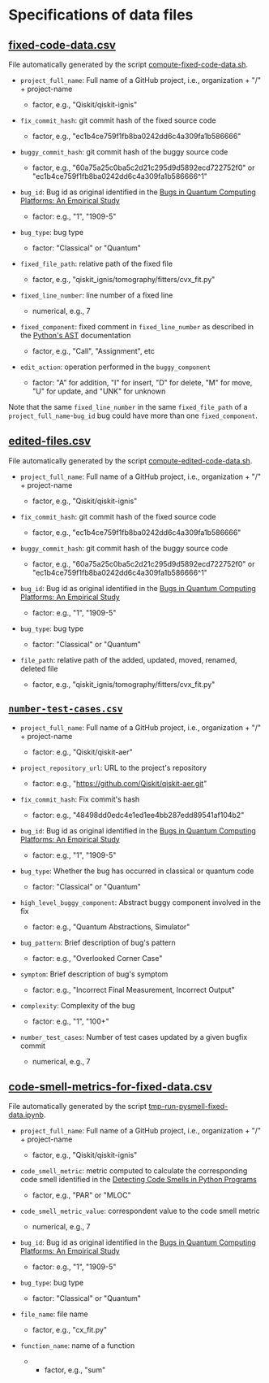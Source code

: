 # Specifications of data files

## [fixed-code-data.csv](generated/fixed-code-data.csv)

File automatically generated by the script [compute-fixed-code-data.sh](../scripts/compute-fixed-code-data.sh).

- `project_full_name`: Full name of a GitHub project, i.e., organization + "/" + project-name
  * factor, e.g., "Qiskit/qiskit-ignis"

- `fix_commit_hash`: git commit hash of the fixed source code
  * factor, e.g., "ec1b4ce759f1fb8ba0242dd6c4a309fa1b586666"

- `buggy_commit_hash`: git commit hash of the buggy source code
  * factor, e.g., "60a75a25c0ba5c2d21c295d9d5892ecd722752f0" or "ec1b4ce759f1fb8ba0242dd6c4a309fa1b586666^1"

- `bug_id`: Bug id as original identified in the [Bugs in Quantum Computing Platforms: An Empirical Study](https://arxiv.org/abs/2110.14560)
  * factor: e.g., "1", "1909-5"

- `bug_type`: bug type
  * factor: "Classical" or "Quantum"

- `fixed_file_path`: relative path of the fixed file
  * factor, e.g., "qiskit_ignis/tomography/fitters/cvx_fit.py"

- `fixed_line_number`: line number of a fixed line
  * numerical, e.g., 7

- `fixed_component`: fixed comment in `fixed_line_number` as described in the [Python's AST](https://docs.python.org/3/library/ast.html) documentation
  * factor, e.g., "Call", "Assignment", etc

- `edit_action`: operation performed in the `buggy_component`
  * factor: "A" for addition, "I" for insert, "D" for delete, "M" for move, "U" for update, and "UNK" for unknown

Note that the same `fixed_line_number` in the same `fixed_file_path` of a `project_full_name`-`bug_id` bug could have more than one `fixed_component`.

## [edited-files.csv](generated/edited-files.csv)

File automatically generated by the script [compute-edited-code-data.sh](../scripts/compute-edited-files.sh).

- `project_full_name`: Full name of a GitHub project, i.e., organization + "/" + project-name
  * factor, e.g., "Qiskit/qiskit-ignis"

- `fix_commit_hash`: git commit hash of the fixed source code
  * factor, e.g., "ec1b4ce759f1fb8ba0242dd6c4a309fa1b586666"

- `buggy_commit_hash`: git commit hash of the buggy source code
  * factor, e.g., "60a75a25c0ba5c2d21c295d9d5892ecd722752f0" or "ec1b4ce759f1fb8ba0242dd6c4a309fa1b586666^1"

- `bug_id`: Bug id as original identified in the [Bugs in Quantum Computing Platforms: An Empirical Study](https://arxiv.org/abs/2110.14560)
  * factor: e.g., "1", "1909-5"

- `bug_type`: bug type
  * factor: "Classical" or "Quantum"

- `file_path`: relative path of the added, updated, moved, renamed, deleted file
  * factor, e.g., "qiskit_ignis/tomography/fitters/cvx_fit.py"

## [`number-test-cases.csv`](number-test-cases.csv)

- `project_full_name`: Full name of a GitHub project, i.e., organization + "/" + project-name
  * factor: e.g., "Qiskit/qiskit-aer"

- `project_repository_url`: URL to the project's repository
  * factor: e.g., "https://github.com/Qiskit/qiskit-aer.git"

- `fix_commit_hash`: Fix commit's hash
  * factor: e.g., "48498dd0edc4e1ed1ee4bb287edd89541af104b2"

- `bug_id`: Bug id as original identified in the [Bugs in Quantum Computing Platforms: An Empirical Study](https://arxiv.org/abs/2110.14560)
  * factor: e.g., "1", "1909-5"

- `bug_type`: Whether the bug has occurred in classical or quantum code
  * factor: "Classical" or "Quantum"

- `high_level_buggy_component`: Abstract buggy component involved in the fix
  * factor: e.g., "Quantum Abstractions, Simulator"

- `bug_pattern`: Brief description of bug's pattern
  * factor: e.g., "Overlooked Corner Case"

- `symptom`: Brief description of bug's symptom
  * factor: e.g., "Incorrect Final Measurement, Incorrect Output"

- `complexity`: Complexity of the bug
  * factor: e.g., "1", "100+"

- `number_test_cases`: Number of test cases updated by a given bugfix commit
  * numerical, e.g., 7

## [code-smell-metrics-for-fixed-data.csv](generated/code-smell-metrics-for-fixed-data.csv)

File automatically generated by the script [tmp-run-pysmell-fixed-data.ipynb](../scripts/tmp-run-pysmell-fixed-data.ipynb).

- `project_full_name`: Full name of a GitHub project, i.e., organization + "/" + project-name
  * factor, e.g., "Qiskit/qiskit-ignis"

- `code_smell_metric`: metric computed to calculate the corresponding code smell identified in the [Detecting Code Smells in Python Programs](https://www.researchgate.net/publication/311609982_Detecting_Code_Smells_in_Python_Programs)
  * factor, e.g., "PAR" or "MLOC"

- `code_smell_metric_value`: correspondent value to the code smell metric
  * numerical, e.g., 7

- `bug_id`: Bug id as original identified in the [Bugs in Quantum Computing Platforms: An Empirical Study](https://arxiv.org/abs/2110.14560)
  * factor: e.g., "1", "1909-5"

- `bug_type`: bug type
  * factor: "Classical" or "Quantum"

- `file_name`: file name
  * factor, e.g., "cx_fit.py"

- `function_name`: name of a function
  * * factor, e.g., "sum"


